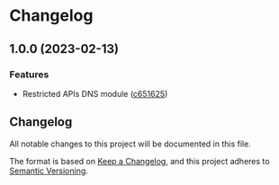 # Changelog

## 1.0.0 (2023-02-13)


### Features

* Restricted APIs DNS module ([c651625](https://github.com/memes/terraform-google-restricted-apis-dns/commit/c651625c80d3c350ce6b4442256f1fd73dcb6690))

## Changelog

<!-- markdownlint-disable MD024 -->

All notable changes to this project will be documented in this file.

The format is based on [Keep a Changelog](https://keepachangelog.com/en/1.0.0/),
and this project adheres to [Semantic Versioning](https://semver.org/spec/v2.0.0.html).
